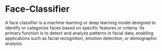# Face-Classifier
A face classifier is a machine learning or deep learning model designed to identify or categorize faces based on specific features or criteria. Its primary function is to detect and analyze patterns in facial data, enabling applications such as facial recognition, emotion detection, or demographic analysis.
